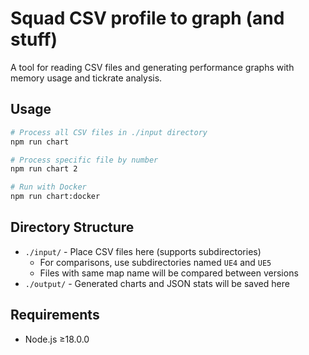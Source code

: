 # Squad CSV profile to graph (and stuff)

A tool for reading CSV files and generating performance graphs with memory usage and tickrate analysis.

## Usage

```bash
# Process all CSV files in ./input directory
npm run chart

# Process specific file by number
npm run chart 2

# Run with Docker
npm run chart:docker
```

## Directory Structure

- `./input/` - Place CSV files here (supports subdirectories)
  - For comparisons, use subdirectories named `UE4` and `UE5` 
  - Files with same map name will be compared between versions
- `./output/` - Generated charts and JSON stats will be saved here

## Requirements

- Node.js ≥18.0.0
